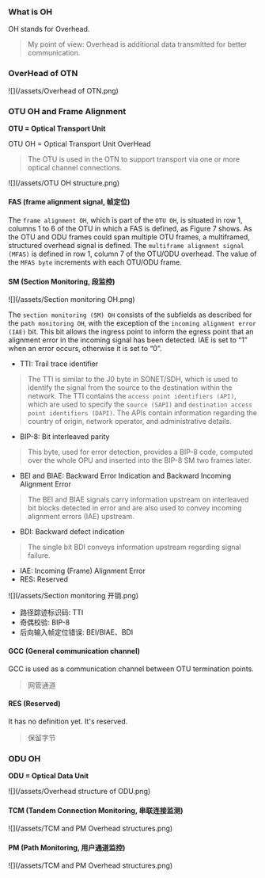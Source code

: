 ### What is OH
OH stands for Overhead.

> My point of view: Overhead is additional data transmitted for better communication.

### OverHead of OTN

![](/assets/Overhead of OTN.png)

### OTU OH and Frame Alignment

**OTU = Optical Transport Unit**

OTU OH = Optical Transport Unit OverHead

> The OTU is used in the OTN to support transport via one or more optical channel connections.

![](/assets/OTU OH structure.png)

#### FAS (frame alignment signal, 帧定位)

The `frame alignment OH`, which is part of the `OTU OH`, is situated in row 1, columns 1 to 6 of the OTU in which a FAS is defined, as Figure 7 shows. As the OTU and ODU frames could span multiple OTU frames, a multiframed, structured overhead signal is defined. The `multiframe alignment signal (MFAS)` is defined in row 1, column 7 of the OTU/ODU overhead. The value of the `MFAS byte` increments with each OTU/ODU frame.

#### SM (Section Monitoring, 段监控)

![](/assets/Section monitoring OH.png)

The `section monitoring (SM) OH` consists of the subfields as described for the `path monitoring OH`, with the exception of the `incoming alignment error (IAE)` bit. This bit allows the ingress point to inform the egress point that an alignment error in the incoming signal has been detected. IAE is set to “1” when an error occurs, otherwise it is set to “0”.

* TTI: Trail trace identifier
> The TTI is similar to the J0 byte in SONET/SDH, which is used to identify the signal from the source to the destination within the network. The TTI contains the `access point identifiers (API)`, which are used to specify the `source (SAPI)` and `destination access point identifiers (DAPI)`. The APIs contain information regarding the country of origin, network operator, and administrative details.

* BIP-8: Bit interleaved parity
> This byte, used for error detection, provides a BIP-8 code, computed over the whole OPU and inserted into the BIP-8 SM two frames later.

* BEI and BIAE: Backward Error Indication and Backward Incoming Alignment Error
> The BEI and BIAE signals carry information upstream on interleaved bit blocks detected in error and are also used to convey incoming alignment errors (IAE) upstream.

* BDI: Backward defect indication
> The single bit BDI conveys information upstream regarding signal failure.

* IAE: Incoming (Frame) Alignment Error
* RES: Reserved

![](/assets/Section monitoring 开销.png)

* 路径踪迹标识码: TTI
* 奇偶校验: BIP-8
* 后向输入帧定位错误: BEI/BIAE、BDI

#### GCC (General communication channel)

GCC is used as a communication channel between OTU termination points.

> 网管通道

#### RES (Reserved)

It has no definition yet. It's reserved.

> 保留字节

### ODU OH

**ODU = Optical Data Unit**

![](/assets/Overhead structure of ODU.png)

#### TCM (Tandem Connection Monitoring, 串联连接监测)

![](/assets/TCM and PM Overhead structures.png)

#### PM (Path Monitoring, 用户通道监控)

![](/assets/TCM and PM Overhead structures.png)
